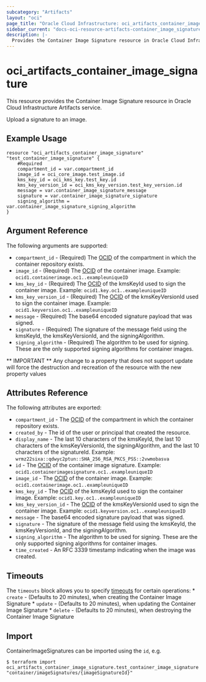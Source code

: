 ```yaml
---
subcategory: "Artifacts"
layout: "oci"
page_title: "Oracle Cloud Infrastructure: oci_artifacts_container_image_signature"
sidebar_current: "docs-oci-resource-artifacts-container_image_signature"
description: |-
  Provides the Container Image Signature resource in Oracle Cloud Infrastructure Artifacts service
---
```


# oci_artifacts_container_image_signature
This resource provides the Container Image Signature resource in Oracle Cloud Infrastructure Artifacts service.

Upload a signature to an image.

## Example Usage

```hcl
resource "oci_artifacts_container_image_signature" "test_container_image_signature" {
	#Required
	compartment_id = var.compartment_id
	image_id = oci_core_image.test_image.id
	kms_key_id = oci_kms_key.test_key.id
	kms_key_version_id = oci_kms_key_version.test_key_version.id
	message = var.container_image_signature_message
	signature = var.container_image_signature_signature
	signing_algorithm = var.container_image_signature_signing_algorithm
}
```

## Argument Reference

The following arguments are supported:

* `compartment_id` - (Required) The [OCID](https://docs.cloud.oracle.com/iaas/Content/General/Concepts/identifiers.htm) of the compartment in which the container repository exists.
* `image_id` - (Required) The [OCID](https://docs.cloud.oracle.com/iaas/Content/General/Concepts/identifiers.htm) of the container image.  Example: `ocid1.containerimage.oc1..exampleuniqueID` 
* `kms_key_id` - (Required) The [OCID](https://docs.cloud.oracle.com/iaas/Content/General/Concepts/identifiers.htm) of the kmsKeyId used to sign the container image.  Example: `ocid1.key.oc1..exampleuniqueID` 
* `kms_key_version_id` - (Required) The [OCID](https://docs.cloud.oracle.com/iaas/Content/General/Concepts/identifiers.htm) of the kmsKeyVersionId used to sign the container image.  Example: `ocid1.keyversion.oc1..exampleuniqueID` 
* `message` - (Required) The base64 encoded signature payload that was signed.
* `signature` - (Required) The signature of the message field using the kmsKeyId, the kmsKeyVersionId, and the signingAlgorithm.
* `signing_algorithm` - (Required) The algorithm to be used for signing. These are the only supported signing algorithms for container images.


** IMPORTANT **
Any change to a property that does not support update will force the destruction and recreation of the resource with the new property values

## Attributes Reference

The following attributes are exported:

* `compartment_id` - The [OCID](https://docs.cloud.oracle.com/iaas/Content/General/Concepts/identifiers.htm) of the compartment in which the container repository exists.
* `created_by` - The id of the user or principal that created the resource.
* `display_name` - The last 10 characters of the kmsKeyId, the last 10 characters of the kmsKeyVersionId, the signingAlgorithm, and the last 10 characters of the signatureId.  Example: `wrmz22sixa::qdwyc2ptun::SHA_256_RSA_PKCS_PSS::2vwmobasva` 
* `id` - The [OCID](https://docs.cloud.oracle.com/iaas/Content/General/Concepts/identifiers.htm) of the container image signature.  Example: `ocid1.containerimagesignature.oc1..exampleuniqueID` 
* `image_id` - The [OCID](https://docs.cloud.oracle.com/iaas/Content/General/Concepts/identifiers.htm) of the container image.  Example: `ocid1.containerimage.oc1..exampleuniqueID` 
* `kms_key_id` - The [OCID](https://docs.cloud.oracle.com/iaas/Content/General/Concepts/identifiers.htm) of the kmsKeyId used to sign the container image.  Example: `ocid1.key.oc1..exampleuniqueID` 
* `kms_key_version_id` - The [OCID](https://docs.cloud.oracle.com/iaas/Content/General/Concepts/identifiers.htm) of the kmsKeyVersionId used to sign the container image.  Example: `ocid1.keyversion.oc1..exampleuniqueID` 
* `message` - The base64 encoded signature payload that was signed.
* `signature` - The signature of the message field using the kmsKeyId, the kmsKeyVersionId, and the signingAlgorithm.
* `signing_algorithm` - The algorithm to be used for signing. These are the only supported signing algorithms for container images.
* `time_created` - An RFC 3339 timestamp indicating when the image was created.

## Timeouts

The `timeouts` block allows you to specify [timeouts](https://registry.terraform.io/providers/oracle/oci/latest/docs/guides/changing_timeouts) for certain operations:
	* `create` - (Defaults to 20 minutes), when creating the Container Image Signature
	* `update` - (Defaults to 20 minutes), when updating the Container Image Signature
	* `delete` - (Defaults to 20 minutes), when destroying the Container Image Signature


## Import

ContainerImageSignatures can be imported using the `id`, e.g.

```
$ terraform import oci_artifacts_container_image_signature.test_container_image_signature "container/imageSignatures/{imageSignatureId}" 
```

